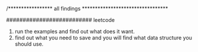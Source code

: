 /***************** all findings *********************************

########################## leetcode
1. run the examples and find out what does it want.
2. find out what you need to save and you will find what data structure you should use.

